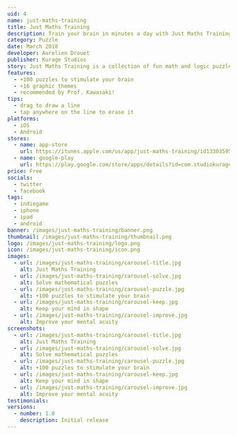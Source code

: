 ```yaml
---
uid: 4
name: just-maths-training
title: Just Maths Training
description: Train your brain in minutes a day with Just Maths Training!
category: Puzzle
date: March 2018
developer: Aurelien Drouet
publisher: Kurage Studios
story: Just Maths Training is a collection of fun math and logic puzzles that keep your mind in shape. We all know as we grow older our bodies change and it becomes important to regularly exercise to maintain health and fitness. Our brain is no different. New research indicates mental acuity may be strengthened, like muscles, with brain exercises. That's where Just Maths Training comes in.
features:
  - +100 puzzles to stimulate your brain
  - +16 graphic themes
  - recommended by Prof. Kawasaki!
tips:
  - drag to draw a line
  - tap anywhere on the line to erase it
platforms:
  - iOS
  - Android
stores:
  - name: app-store
    url: https://itunes.apple.com/us/app/just-maths-training/id1330359537
  - name: google-play
    url: https://play.google.com/store/apps/details?id=com.studiokurage.maths
price: Free
socials:
  - twitter
  - facebook
tags:
  - indiegame
  - iphone
  - ipad
  - android
banner: /images/just-maths-training/banner.png
thumbnail: /images/just-maths-training/thumbnail.png
logo: /images/just-maths-training/logo.png
icon: /images/just-maths-training/icon.png
images:
  - url: /images/just-maths-training/carousel-title.jpg
    alt: Just Maths Training
  - url: /images/just-maths-training/carousel-solve.jpg
    alt: Solve mathematical puzzles
  - url: /images/just-maths-training/carousel-puzzle.jpg
    alt: +100 puzzles to stimulate your brain
  - url: /images/just-maths-training/carousel-keep.jpg
    alt: Keep your mind in shape
  - url: /images/just-maths-training/carousel-improve.jpg
    alt: Improve your mental acuity
screenshots:
  - url: /images/just-maths-training/carousel-title.jpg
    alt: Just Maths Training
  - url: /images/just-maths-training/carousel-solve.jpg
    alt: Solve mathematical puzzles
  - url: /images/just-maths-training/carousel-puzzle.jpg
    alt: +100 puzzles to stimulate your brain
  - url: /images/just-maths-training/carousel-keep.jpg
    alt: Keep your mind in shape
  - url: /images/just-maths-training/carousel-improve.jpg
    alt: Improve your mental acuity
testimonials:
versions:
  - number: 1.0
    description: Initial release
---
```

